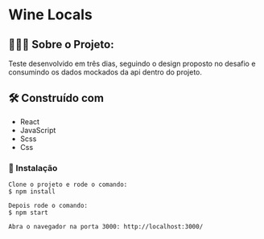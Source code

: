 # Wine Locals

## 👩🏻‍💻 Sobre o Projeto:
Teste desenvolvido em três dias, seguindo o design proposto no desafio e consumindo os dados mockados da api dentro do projeto.

## 🛠️ Construído com
* React 
* JavaScript
* Scss
* Css


### 🔧 Instalação
```
Clone o projeto e rode o comando:
$ npm install

Depois rode o comando:
$ npm start

Abra o navegador na porta 3000: http://localhost:3000/ 
```
